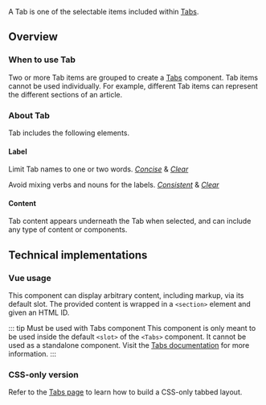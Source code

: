 <script setup>
import ConfigurableTabDemo from '@/../component-demos/tab/examples/ConfigurableTabDemo.vue';
const controlsConfig = [
    {
        name: 'disabled',
        type: 'boolean'
    },
    {
        name: 'tabName',
        type: 'text',
        default: 'tab1'
    },
    {
        name: 'label',
        type: 'text',
        default: 'First Tab'
    },
    {
        name: 'default',
        type: 'slot',
        default: 'Content for first tab'
    }
];
</script>

A Tab is one of the selectable items included within [Tabs](./tabs.md).

<cdx-demo-wrapper :controls-config="controlsConfig">
<template v-slot:demo="{ propValues, slotValues }">
    <configurable-tab-demo v-bind="propValues">{{ slotValues.default }}</configurable-tab-demo>
</template>

<template v-slot:code>

:::code-group

<<< @/../component-demos/tab/examples/ConfigurableTabDemo.vue [NPM]

<<< @/../component-demos/tab/examples-mw/ConfigurableTabDemo.vue [MediaWiki]

:::

</template>
</cdx-demo-wrapper>

## Overview

### When to use Tab

Two or more Tab items are grouped to create a [Tabs](./tabs.md) component. Tab items cannot
be used individually. For example, different Tab items can represent the different sections of an
article.

### About Tab

Tab includes the following elements.

#### Label

<cdx-demo-best-practices>
<cdx-demo-best-practice>

Limit Tab names to one or two words. [*Concise*](../../style-guide/writing-for-copy.html#is-this-concise) 
& [*Clear*](../../style-guide/writing-for-copy.html#is-this-clear)

</cdx-demo-best-practice>
<cdx-demo-best-practice type="dont">

Avoid mixing verbs and nouns for the labels. [*Consistent*](../../style-guide/writing-for-copy.html#is-this-consistent) 
& [*Clear*](../../style-guide/writing-for-copy.html#is-this-clear)

</cdx-demo-best-practice>
</cdx-demo-best-practices>

#### Content

Tab content appears underneath the Tab when selected, and can include any type of content or components.

## Technical implementations

### Vue usage

This component can display arbitrary content, including markup, via its default slot. The provided
content is wrapped in a `<section>` element and given an HTML ID.

::: tip Must be used with Tabs component
This component is only meant to be used inside the default `<slot>` of the `<Tabs>` component.
It cannot be used as a standalone component. Visit the [Tabs documentation](./tabs) for more
information.
:::

### CSS-only version

Refer to the [Tabs page](./tabs.md#css-only-version) to learn how to build a CSS-only tabbed layout.

